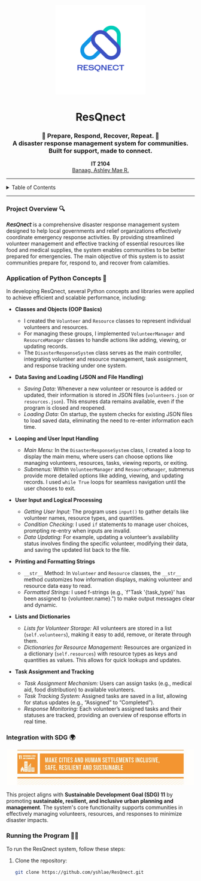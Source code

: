 <div align="center">
  <img src="https://github.com/yshlae/ResQnect/blob/main/images/resqnect%20logo.png" alt="ResQnect Logo" width="240" height="240">
  
  <h1>ResQnect</h1>
  
  <h3>🚨 Prepare, Respond, Recover, Repeat. 🚨 <br>
  A disaster response management system for communities. Built for support, made to connect.</h3>
  
  <p><b>IT 2104</b><br>
  <a href="https://github.com/yshlae">Banaag, Ashley Mae R.</a></p>
  
  <hr class="w-48 h-1 mx-auto my-4 bg-gray-100 border-0 rounded md:my-10 dark:bg-gray-700">
</div>

<details>
  <summary>Table of Contents</summary>
  
  1. [Project Overview](#project-overview)  
  2. [Application of Python Concepts](#application-of-python-concepts)  
  3. [Integration with SDG](#integration-with-sdg)  
  4. [Running the Program](#running-the-program)  

</details>

---

### Project Overview 🔍
**𝘙𝘦𝘴𝘘𝘯𝘦𝘤𝘵** is a comprehensive disaster response management system designed to help local governments and relief organizations effectively coordinate emergency response activities. By providing streamlined volunteer management and effective tracking of essential resources like food and medical supplies, the system enables communities to be better prepared for emergencies. The main objective of this system is to assist communities prepare for, respond to, and recover from calamities. 

### Application of Python Concepts 🐍
In developing ResQnect, several Python concepts and libraries were applied to achieve efficient and scalable performance, including:

- **Classes and Objects (OOP Basics)**  
  - I created the `Volunteer` and `Resource` classes to represent individual volunteers and resources.
  - For managing these groups, I implemented `VolunteerManager` and `ResourceManager` classes to handle actions like adding, viewing, or updating records.
  - The `DisasterResponseSystem` class serves as the main controller, integrating volunteer and resource management, task assignment, and response tracking under one system.

- **Data Saving and Loading (JSON and File Handling)**  
  - *Saving Data:* Whenever a new volunteer or resource is added or updated, their information is stored in JSON files (`volunteers.json` or `resources.json`). This ensures data remains available, even if the program is closed and reopened.
  - *Loading Data:* On startup, the system checks for existing JSON files to load saved data, eliminating the need to re-enter information each time.

- **Looping and User Input Handling**  
  - *Main Menu:* In the `DisasterResponseSystem` class, I created a loop to display the main menu, where users can choose options like managing volunteers, resources, tasks, viewing reports, or exiting.
  - *Submenus:* Within `VolunteerManager` and `ResourceManager`, submenus provide more detailed options like adding, viewing, and updating records. I used `while True` loops for seamless navigation until the user chooses to exit.

- **User Input and Logical Processing**  
  - *Getting User Input:* The program uses `input()` to gather details like volunteer names, resource types, and quantities.
  - *Condition Checking:* I used `if` statements to manage user choices, prompting re-entry when inputs are invalid.
  - *Data Updating:* For example, updating a volunteer’s availability status involves finding the specific volunteer, modifying their data, and saving the updated list back to the file.

- **Printing and Formatting Strings**  
  - `__str__` Method: In `Volunteer` and `Resource` classes, the `__str__` method customizes how information displays, making volunteer and resource data easy to read.
  - *Formatted Strings:* I used f-strings (e.g., `f"Task '{task_type}' has been assigned to {volunteer.name}.") to make output messages clear and dynamic.

- **Lists and Dictionaries**  
  - *Lists for Volunteer Storage:* All volunteers are stored in a list (`self.volunteers`), making it easy to add, remove, or iterate through them.
  - *Dictionaries for Resource Management:* Resources are organized in a dictionary (`self.resources`) with resource types as keys and quantities as values. This allows for quick lookups and updates.

- **Task Assignment and Tracking**  
  - *Task Assignment Mechanism:* Users can assign tasks (e.g., medical aid, food distribution) to available volunteers.
  - *Task Tracking System:* Assigned tasks are saved in a list, allowing for status updates (e.g., “Assigned” to “Completed”).
  - *Response Monitoring:* Each volunteer’s assigned tasks and their statuses are tracked, providing an overview of response efforts in real time.

### Integration with SDG 🌍
<div align="center">
  <img src="https://github.com/yshlae/ResQnect/blob/main/images/SDG%20Goal%2011.jpg" alt="SDG Goal 11" width="500">
</div>

This project aligns with **Sustainable Development Goal (SDG) 11** by promoting **sustainable, resilient, and inclusive urban planning and management**. The system's core functionality supports communities in effectively managing volunteers, resources, and responses to minimize disaster impacts.

### Running the Program 👩‍💻
To run the ResQnect system, follow these steps:
1. Clone the repository:
   ```bash
   git clone https://github.com/yshlae/ResQnect.git
